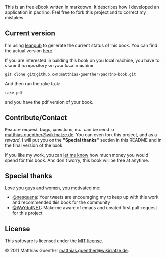 This is an free eBook written in markdown. It describes how I developed an application in padrino.
Feel free to fork this project and to correct my mistakes.


## Current version ##

I'm using [leanpub](http://leanpub.com/ "leanpub") to generate the current status of this book. You
can find the actual version [here](http://samples.leanpub.com/padrino-sample.pdf "here").

If you are interested in building this book on you local machine, you have to clone this repository
on your local machine

    git clone git@github.com:matthias-guenther/padrino-book.git

And then run the rake task:

    rake pdf

and you have the pdf version of your book.


## Contribute/Contact ##

Feature request, bugs, questions, etc. can be send to <matthias.guenther@wikimatze.de>. You can even
fork this project, and as a *reward*, I will put you on the **"Special thanks"** section in this
README and in the final version of the book.

If you like my work, you can [let me know](http://leanpub.com/padrino "let me know") how much money
you would spend for this book. And don't worry, this book will be free at anytime.


## Special thanks ##

Love you guys and women, you motivated me:

- [@nesquena](http://twitter.com/#!/nesquena "@nesquena"): Your tweets are encouraging my to keep up
  with this work and recommended this book for the community
- [@WaYdotNET](http://twitter.com/#!/WaYdotNET "@WaYdotNET"): Make me aware of emacs and created
  first pull-request for this project


## License ##

This software is licensed under the [MIT license][mit].

© 2011 Matthias Guenther <matthias.guenther@wikimatze.de>.

[mit]: http://en.wikipedia.org/wiki/MIT_License
